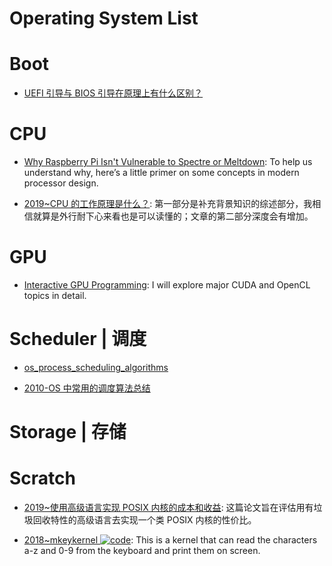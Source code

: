 # Operating System List

# Boot

- [UEFI 引导与 BIOS 引导在原理上有什么区别？](https://www.zhihu.com/question/21672895/answer/774538058)

# CPU

- [Why Raspberry Pi Isn't Vulnerable to Spectre or Meltdown](http://t.cn/RH3DVKj): To help us understand why, here’s a little primer on some concepts in modern processor design.

- [2019~CPU 的工作原理是什么？](https://www.zhihu.com/question/40571490/answer/746043817): 第一部分是补充背景知识的综述部分，我相信就算是外行耐下心来看也是可以读懂的；文章的第二部分深度会有增加。

# GPU

- [Interactive GPU Programming](https://parg.co/UiQ): I will explore major CUDA and OpenCL topics in detail.

# Scheduler | 调度

- [os_process_scheduling_algorithms](http://www.tutorialspoint.com/operating_system/os_process_scheduling_algorithms.htm)

- [2010-OS 中常用的调度算法总结](http://blog.chinaunix.net/uid-25132162-id-361291.html)

# Storage | 存储

# Scratch

- [2019~使用高级语言实现 POSIX 内核的成本和收益](https://www.zhihu.com/question/326571508/answer/703388743): 这篇论文旨在评估用有垃圾回收特性的高级语言去实现一个类 POSIX 内核的性价比。

- [2018~mkeykernel ![code](https://ng-tech.icu/assets/code.svg)](https://github.com/arjun024/mkeykernel): This is a kernel that can read the characters a-z and 0-9 from the keyboard and print them on screen.
